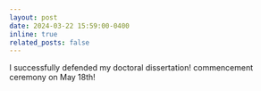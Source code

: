 ```yaml
---
layout: post
date: 2024-03-22 15:59:00-0400
inline: true
related_posts: false
---
```


I successfully defended my doctoral dissertation! commencement ceremony on May 18th!
